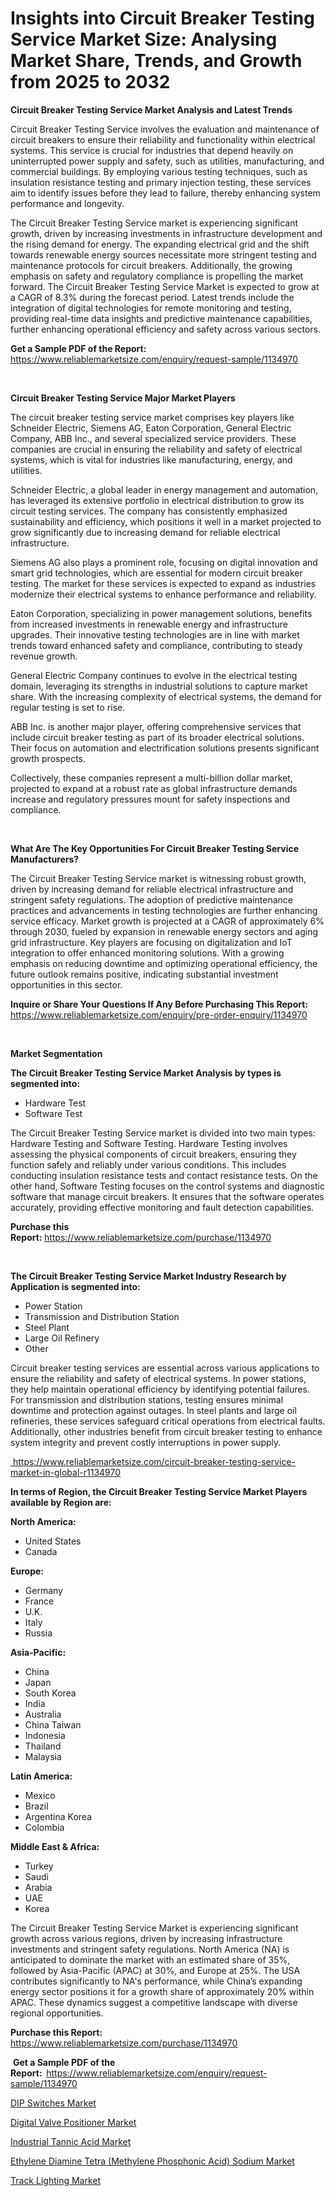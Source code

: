 <p><h1>Insights into Circuit Breaker Testing Service Market Size: Analysing Market Share, Trends, and Growth from 2025 to 2032</h1></p><p><strong>Circuit Breaker Testing Service Market Analysis and Latest Trends</strong></p>
<p><p>Circuit Breaker Testing Service involves the evaluation and maintenance of circuit breakers to ensure their reliability and functionality within electrical systems. This service is crucial for industries that depend heavily on uninterrupted power supply and safety, such as utilities, manufacturing, and commercial buildings. By employing various testing techniques, such as insulation resistance testing and primary injection testing, these services aim to identify issues before they lead to failure, thereby enhancing system performance and longevity.</p><p>The Circuit Breaker Testing Service market is experiencing significant growth, driven by increasing investments in infrastructure development and the rising demand for energy. The expanding electrical grid and the shift towards renewable energy sources necessitate more stringent testing and maintenance protocols for circuit breakers. Additionally, the growing emphasis on safety and regulatory compliance is propelling the market forward. The Circuit Breaker Testing Service Market is expected to grow at a CAGR of 8.3% during the forecast period. Latest trends include the integration of digital technologies for remote monitoring and testing, providing real-time data insights and predictive maintenance capabilities, further enhancing operational efficiency and safety across various sectors.</p></p>
<p><strong>Get a Sample PDF of the Report:&nbsp;</strong> <a href="https://www.reliablemarketsize.com/enquiry/request-sample/1134970?utm_campaign=2447&utm_medium=2&utm_source=Github&utm_content=ia&utm_term=25032025&utm_id=circuit-breaker-testing-service">https://www.reliablemarketsize.com/enquiry/request-sample/1134970</a></p>
<p>&nbsp;</p>
<p><strong>Circuit Breaker Testing Service Major Market Players</strong></p>
<p><p>The circuit breaker testing service market comprises key players like Schneider Electric, Siemens AG, Eaton Corporation, General Electric Company, ABB Inc., and several specialized service providers. These companies are crucial in ensuring the reliability and safety of electrical systems, which is vital for industries like manufacturing, energy, and utilities.</p><p>Schneider Electric, a global leader in energy management and automation, has leveraged its extensive portfolio in electrical distribution to grow its circuit testing services. The company has consistently emphasized sustainability and efficiency, which positions it well in a market projected to grow significantly due to increasing demand for reliable electrical infrastructure.</p><p>Siemens AG also plays a prominent role, focusing on digital innovation and smart grid technologies, which are essential for modern circuit breaker testing. The market for these services is expected to expand as industries modernize their electrical systems to enhance performance and reliability.</p><p>Eaton Corporation, specializing in power management solutions, benefits from increased investments in renewable energy and infrastructure upgrades. Their innovative testing technologies are in line with market trends toward enhanced safety and compliance, contributing to steady revenue growth.</p><p>General Electric Company continues to evolve in the electrical testing domain, leveraging its strengths in industrial solutions to capture market share. With the increasing complexity of electrical systems, the demand for regular testing is set to rise.</p><p>ABB Inc. is another major player, offering comprehensive services that include circuit breaker testing as part of its broader electrical solutions. Their focus on automation and electrification solutions presents significant growth prospects. </p><p>Collectively, these companies represent a multi-billion dollar market, projected to expand at a robust rate as global infrastructure demands increase and regulatory pressures mount for safety inspections and compliance.</p></p>
<p>&nbsp;</p>
<p><strong>What Are The Key Opportunities For Circuit Breaker Testing Service Manufacturers?</strong></p>
<p><p>The Circuit Breaker Testing Service market is witnessing robust growth, driven by increasing demand for reliable electrical infrastructure and stringent safety regulations. The adoption of predictive maintenance practices and advancements in testing technologies are further enhancing service efficacy. Market growth is projected at a CAGR of approximately 6% through 2030, fueled by expansion in renewable energy sectors and aging grid infrastructure. Key players are focusing on digitalization and IoT integration to offer enhanced monitoring solutions. With a growing emphasis on reducing downtime and optimizing operational efficiency, the future outlook remains positive, indicating substantial investment opportunities in this sector.</p></p>
<p><strong>Inquire or Share Your Questions If Any Before Purchasing This Report:</strong> <a href="https://www.reliablemarketsize.com/enquiry/pre-order-enquiry/1134970?utm_campaign=2447&utm_medium=2&utm_source=Github&utm_content=ia&utm_term=25032025&utm_id=circuit-breaker-testing-service">https://www.reliablemarketsize.com/enquiry/pre-order-enquiry/1134970</a></p>
<p>&nbsp;</p>
<p><strong>Market Segmentation</strong></p>
<p><strong>The Circuit Breaker Testing Service Market Analysis by types is segmented into:</strong></p>
<p><ul><li>Hardware Test</li><li>Software Test</li></ul></p>
<p><p>The Circuit Breaker Testing Service market is divided into two main types: Hardware Testing and Software Testing. Hardware Testing involves assessing the physical components of circuit breakers, ensuring they function safely and reliably under various conditions. This includes conducting insulation resistance tests and contact resistance tests. On the other hand, Software Testing focuses on the control systems and diagnostic software that manage circuit breakers. It ensures that the software operates accurately, providing effective monitoring and fault detection capabilities.</p></p>
<p><strong>Purchase this Report:&nbsp;</strong><a href="https://www.reliablemarketsize.com/purchase/1134970?utm_campaign=2447&utm_medium=2&utm_source=Github&utm_content=ia&utm_term=25032025&utm_id=circuit-breaker-testing-service">https://www.reliablemarketsize.com/purchase/1134970</a></p>
<p>&nbsp;</p>
<p><strong>The Circuit Breaker Testing Service Market Industry Research by Application is segmented into:</strong></p>
<p><ul><li>Power Station</li><li>Transmission and Distribution Station</li><li>Steel Plant</li><li>Large Oil Refinery</li><li>Other</li></ul></p>
<p><p>Circuit breaker testing services are essential across various applications to ensure the reliability and safety of electrical systems. In power stations, they help maintain operational efficiency by identifying potential failures. For transmission and distribution stations, testing ensures minimal downtime and protection against outages. In steel plants and large oil refineries, these services safeguard critical operations from electrical faults. Additionally, other industries benefit from circuit breaker testing to enhance system integrity and prevent costly interruptions in power supply.</p></p>
<p><a href="https://www.reliablemarketsize.com/circuit-breaker-testing-service-market-in-global-r1134970?utm_campaign=2447&utm_medium=2&utm_source=Github&utm_content=ia&utm_term=25032025&utm_id=circuit-breaker-testing-service">&nbsp;https://www.reliablemarketsize.com/circuit-breaker-testing-service-market-in-global-r1134970</a></p>
<p><strong>In terms of Region, the Circuit Breaker Testing Service Market Players available by Region are:</strong></p>
<p>
    <p> <strong> North America: </strong>
        <ul>
            <li>United States</li>
            <li>Canada</li>
        </ul>
        </p> 
    <p> <strong> Europe: </strong>
        <ul>
            <li>Germany</li>
            <li>France</li>
            <li>U.K.</li>
            <li>Italy</li>
            <li>Russia</li>
        </ul>
        </p> 
    <p> <strong> Asia-Pacific: </strong>
        <ul>
            <li>China</li>
            <li>Japan</li>
            <li>South Korea</li>
            <li>India</li>
            <li>Australia</li>
            <li>China Taiwan</li>
            <li>Indonesia</li>
            <li>Thailand</li>
            <li>Malaysia</li>
        </ul>
        </p> 
    <p> <strong> Latin America: </strong>
        <ul>
            <li>Mexico</li>
            <li>Brazil</li>
            <li>Argentina Korea</li>
            <li>Colombia</li>
        </ul>
        </p> 
    <p> <strong> Middle East & Africa: </strong>
        <ul>
            <li>Turkey</li>
            <li>Saudi</li>
            <li>Arabia</li>
            <li>UAE</li>
            <li>Korea</li>
        </ul>
    </p>
    </p>
<p><p>The Circuit Breaker Testing Service Market is experiencing significant growth across various regions, driven by increasing infrastructure investments and stringent safety regulations. North America (NA) is anticipated to dominate the market with an estimated share of 35%, followed by Asia-Pacific (APAC) at 30%, and Europe at 25%. The USA contributes significantly to NA's performance, while China’s expanding energy sector positions it for a growth share of approximately 20% within APAC. These dynamics suggest a competitive landscape with diverse regional opportunities.</p></p>
<p><strong>Purchase this Report: </strong><a href="https://www.reliablemarketsize.com/purchase/1134970?utm_campaign=2447&utm_medium=2&utm_source=Github&utm_content=ia&utm_term=25032025&utm_id=circuit-breaker-testing-service">https://www.reliablemarketsize.com/purchase/1134970</a></p>
<p>&nbsp;<strong>Get a Sample PDF of the Report:&nbsp;&nbsp;</strong><a href="https://www.reliablemarketsize.com/enquiry/request-sample/1134970?utm_campaign=2447&utm_medium=2&utm_source=Github&utm_content=ia&utm_term=25032025&utm_id=circuit-breaker-testing-service">https://www.reliablemarketsize.com/enquiry/request-sample/1134970</a></p>
<p><strong></strong></p>
<p><p><a href="https://www.linkedin.com/pulse/dip-switches-market-analysis-report-offers-forecast-trends-khrrc?utm_campaign=2447&utm_medium=2&utm_source=Github&utm_content=ia&utm_term=25032025&utm_id=circuit-breaker-testing-service">DIP Switches Market</a></p><p><a href="https://www.linkedin.com/pulse/digital-valve-positioner-market-trends-2025-2032-detailed-m4ajc?utm_campaign=2447&utm_medium=2&utm_source=Github&utm_content=ia&utm_term=25032025&utm_id=circuit-breaker-testing-service">Digital Valve Positioner Market</a></p><p><a href="https://github.com/goickpache1m/Market-Research-Report-List-1/blob/main/industrial-tannic-acid-market.md?utm_campaign=2447&utm_medium=2&utm_source=Github&utm_content=ia&utm_term=25032025&utm_id=circuit-breaker-testing-service">Industrial Tannic Acid Market</a></p><p><a href="https://github.com/smarzkathyb6/Market-Research-Report-List-1/blob/main/ethylene-diamine-tetra-methylene-phosphonic-acid-sodium-market.md?utm_campaign=2447&utm_medium=2&utm_source=Github&utm_content=ia&utm_term=25032025&utm_id=circuit-breaker-testing-service">Ethylene Diamine Tetra (Methylene Phosphonic Acid) Sodium Market</a></p><p><a href="https://www.linkedin.com/pulse/track-lighting-market-analysis-striking-cagr-95-from-2025-yjdlc?utm_campaign=2447&utm_medium=2&utm_source=Github&utm_content=ia&utm_term=25032025&utm_id=circuit-breaker-testing-service">Track Lighting Market</a></p></p>